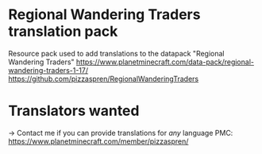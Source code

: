 # Regional Wandering Traders translation pack
Resource pack used to add translations to the datapack "Regional Wandering Traders"
https://www.planetminecraft.com/data-pack/regional-wandering-traders-1-17/
https://github.com/pizzaspren/RegionalWanderingTraders


# Translators wanted
-> Contact me if you can provide translations for _any_ language
    PMC: https://www.planetminecraft.com/member/pizzaspren/

